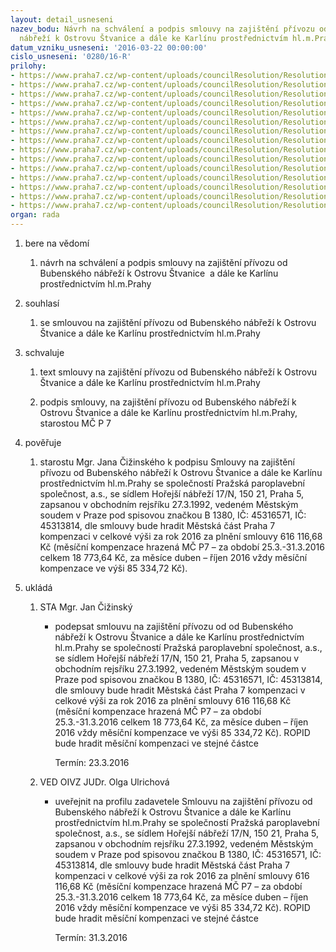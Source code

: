 ```yaml
---
layout: detail_usneseni
nazev_bodu: Návrh na schválení a podpis smlouvy na zajištění přívozu od Bubenského
  nábřeží k Ostrovu Štvanice a dále ke Karlínu prostřednictvím hl.m.Prahy
datum_vzniku_usneseni: '2016-03-22 00:00:00'
cislo_usneseni: '0280/16-R'
prilohy:
- https://www.praha7.cz/wp-content/uploads/councilResolution/Resolutions/28512/export/1DUVODOVAZPRAVA~35709.doc
- https://www.praha7.cz/wp-content/uploads/councilResolution/Resolutions/28512/export/priloha_1_16~35708.xlsx
- https://www.praha7.cz/wp-content/uploads/councilResolution/Resolutions/28512/export/priloha_2_OR~35707.pdf
- https://www.praha7.cz/wp-content/uploads/councilResolution/Resolutions/28512/export/priloha_3_JR~35706.xlsx
- https://www.praha7.cz/wp-content/uploads/councilResolution/Resolutions/28512/export/priloha7_tarif~35703.pdf
- https://www.praha7.cz/wp-content/uploads/councilResolution/Resolutions/28512/export/priloha_8_SPP~35702.pdf
- https://www.praha7.cz/wp-content/uploads/councilResolution/Resolutions/28512/export/priloha9_SK_privozy_komplet~35701.pdf
- https://www.praha7.cz/wp-content/uploads/councilResolution/Resolutions/28512/export/priloha_9_SK_a~35700.doc
- https://www.praha7.cz/wp-content/uploads/councilResolution/Resolutions/28512/export/priloha_9_SK_b~35699.doc
- https://www.praha7.cz/wp-content/uploads/councilResolution/Resolutions/28512/export/priloha_10_OIS~35698.docx
- https://www.praha7.cz/wp-content/uploads/councilResolution/Resolutions/28512/export/priloha_11_sazebnik_postihu~35697.doc
- https://www.praha7.cz/wp-content/uploads/councilResolution/Resolutions/28512/export/priloha_12_prukaz~35696.pdf
- https://www.praha7.cz/wp-content/uploads/councilResolution/Resolutions/28512/export/RegistrplatcuDPH~35695.htm
- https://www.praha7.cz/wp-content/uploads/councilResolution/Resolutions/28512/export/smlouva_P7_2016_ROPID_proMC7~35694.doc
- https://www.praha7.cz/wp-content/uploads/councilResolution/Resolutions/28512/export/export~299794.pdf
organ: rada
---
```

<ol class="urzList_view" id="urzList">
<li class="urzClass1" id=""><span name="1">bere na vědomí</span> 
<ol class="urzOlClass">
<li class="urzClass2" style="TEXT-ALIGN: left" id=""><span><p>návrh na schválení a podpis smlouvy na zajištění přívozu od&nbsp; Bubenského nábřeží k Ostrovu Štvanice&nbsp; a dále ke Karlínu prostřednictvím hl.m.Prahy</p></span></li></ol></li>
<li class="urzClass1" id=""><span name="26">souhlasí</span> 
<ol class="urzOlClass">
<li class="urzClass2" style="TEXT-ALIGN: left" id=""><span><p>se smlouvou na zajištění přívozu od Bubenského nábřeží k Ostrovu Štvanice a dále ke Karlínu prostřednictvím hl.m.Prahy</p></span></li></ol></li>
<li class="urzClass1" id=""><span name="24">schvaluje</span> 
<ol class="urzOlClass">
<li class="urzClass2" style="TEXT-ALIGN: left" id=""><span><p>text smlouvy na zajištění přívozu od Bubenského nábřeží k Ostrovu Štvanice a dále ke Karlínu prostřednictvím hl.m.Prahy</p></span></li>
<li class="urzClass2" style="TEXT-ALIGN: left" id=""><span><p>podpis smlouvy, na zajištění přívozu od Bubenského nábřeží k Ostrovu Štvanice a dále ke Karlínu prostřednictvím hl.m.Prahy, starostou MČ P 7</p></span></li></ol></li>
<li class="urzClass1" id=""><span name="16">pověřuje</span> 
<ol class="urzOlClass">
<li class="urzClass2" style="TEXT-ALIGN: left" id=""><span><p>starostu Mgr. Jana Čižinského k podpisu Smlouvy na zajištění přívozu od Bubenského nábřeží k Ostrovu Štvanice a dále ke Karlínu prostřednictvím hl.m.Prahy se společností Pražská paroplavební společnost, a.s., se sídlem Hořejší nábřeží 17/N, 150 21, Praha 5, zapsanou v obchodním rejsříku 27.3.1992, vedeném Městským soudem v Praze pod spisovou značkou B 1380, IČ: 45316571, IČ: 45313814, dle smlouvy bude hradit Městská část Praha 7 kompenzaci v celkové výši za rok 2016 za plnění smlouvy 616 116,68 Kč (měsíční kompenzace hrazená MČ P7 – za období 25.3.-31.3.2016 celkem 18 773,64 Kč, za měsíce duben – říjen 2016 vždy měsíční kompenzace ve výši 85 334,72 Kč).</p></span></li></ol></li><li class="urzClass1" id="urzUkoly"><span name="1">ukládá</span><ol class="urzOlClass"><li class="urzClass2"><span><p>STA Mgr. Jan Čižinský</p></span><ul class="urzUlClass"><li class="urzClass3"><span><p>podepsat smlouvu na zajištění přívozu od od Bubenského nábřeží k Ostrovu Štvanice a dále ke Karlínu prostřednictvím hl.m.Prahy se společností Pražská paroplavební společnost, a.s., se sídlem Hořejší nábřeží 17/N, 150 21, Praha 5, zapsanou v obchodním rejsříku 27.3.1992, vedeném Městským soudem v Praze pod spisovou značkou B 1380, IČ: 45316571, IČ: 45313814, dle smlouvy bude hradit Městská část Praha 7 kompenzaci v celkové výši za rok 2016 za plnění smlouvy 616 116,68 Kč (měsíční kompenzace hrazená MČ P7 – za období 25.3.-31.3.2016 celkem 18 773,64 Kč, za měsíce duben – říjen 2016 vždy měsíční kompenzace ve výši 85 334,72 Kč). ROPID bude hradit měsíční kompenzaci ve stejné částce</p></span><span class="urzUkolTermin">  Termín:&nbsp;23.3.2016</span></li></ul></li><li class="urzClass2"><span><p>VED OIVZ JUDr. Olga Ulrichová</p></span><ul class="urzUlClass"><li class="urzClass3"><span><p>uveřejnit na profilu zadavetele Smlouvu na zajištění přívozu od Bubenského nábřeží k Ostrovu Štvanice a dále ke Karlínu prostřednictvím hl.m.Prahy se společností Pražská paroplavební společnost, a.s., se sídlem Hořejší nábřeží 17/N, 150 21, Praha 5, zapsanou v obchodním rejsříku 27.3.1992, vedeném Městským soudem v Praze pod spisovou značkou B 1380, IČ: 45316571, IČ: 45313814, dle smlouvy bude hradit Městská část Praha 7 kompenzaci v celkové výši za rok 2016 za plnění smlouvy 616 116,68 Kč (měsíční kompenzace hrazená MČ P7 – za období 25.3.-31.3.2016 celkem 18 773,64 Kč, za měsíce duben – říjen 2016 vždy měsíční kompenzace ve výši 85 334,72 Kč). ROPID bude hradit měsíční kompenzaci ve stejné částce</p></span><span class="urzUkolTermin">  Termín:&nbsp;31.3.2016</span></li></ul></li></ol></li>
</ol>